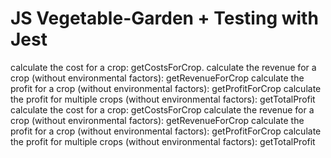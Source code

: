 # JS Vegetable-Garden + Testing with Jest

calculate the cost for a crop: getCostsForCrop.
calculate the revenue for a crop (without environmental factors): getRevenueForCrop
calculate the profit for a crop (without environmental factors): getProfitForCrop
calculate the profit for multiple crops (without environmental factors): getTotalProfit
calculate the cost for a crop: getCostsForCrop
calculate the revenue for a crop (without environmental factors): getRevenueForCrop
calculate the profit for a crop (without environmental factors): getProfitForCrop
calculate the profit for multiple crops (without environmental factors): getTotalProfit
